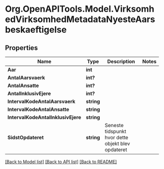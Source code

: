 # Org.OpenAPITools.Model.VirksomhedVirksomhedMetadataNyesteAarsbeskaeftigelse

## Properties

Name | Type | Description | Notes
------------ | ------------- | ------------- | -------------
**Aar** | **int** |  | 
**AntalAarsvaerk** | **int?** |  | 
**AntalAnsatte** | **int?** |  | 
**AntalInklusivEjere** | **int?** |  | 
**IntervalKodeAntalAarsvaerk** | **string** |  | 
**IntervalKodeAntalAnsatte** | **string** |  | 
**IntervalKodeAntalInklusivEjere** | **string** |  | 
**SidstOpdateret** | **string** | Seneste tidspunkt hvor dette objekt blev opdateret  | 

[[Back to Model list]](../README.md#documentation-for-models) [[Back to API list]](../README.md#documentation-for-api-endpoints) [[Back to README]](../README.md)


